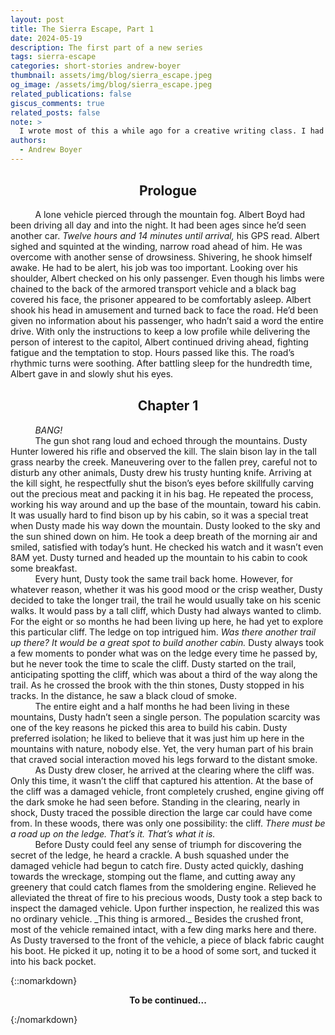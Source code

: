 ```yaml
---
layout: post
title: The Sierra Escape, Part 1
date: 2024-05-19
description: The first part of a new series
tags: sierra-escape
categories: short-stories andrew-boyer
thumbnail: assets/img/blog/sierra_escape.jpeg
og_image: /assets/img/blog/sierra_escape.jpeg
related_publications: false
giscus_comments: true
related_posts: false
note: >
  I wrote most of this a while ago for a creative writing class. I had fun writing this and thought, why not publish this series on my website? Subscribe to my newsletter to get notified when the next part is published.
authors:
  - Andrew Boyer
---
```


<style>
  #markdown-content {
    line-height: 2.0 !important;
  }
</style>

<h2 style="text-align: center; margin-top: 30px">Prologue</h2>

&nbsp;&nbsp;&nbsp;&nbsp;&nbsp;&nbsp;&nbsp;&nbsp;&nbsp;&nbsp;A lone vehicle pierced through the mountain fog. Albert Boyd had been driving all day and into the night. It had been ages since he’d seen another car. _Twelve hours and 14 minutes until arrival,_ his GPS read. Albert sighed and squinted at the winding, narrow road ahead of him. He was overcome with another sense of drowsiness. Shivering, he shook himself awake. He had to be alert, his job was too important. Looking over his shoulder, Albert checked on his only passenger. Even though his limbs were chained to the back of the armored transport vehicle and a black bag covered his face, the prisoner appeared to be comfortably asleep. Albert shook his head in amusement and turned back to face the road. He’d been given no information about his passenger, who hadn’t said a word the entire drive. With only the instructions to keep a low profile while delivering the person of interest to the capitol, Albert continued driving ahead, fighting fatigue and the temptation to stop. Hours passed like this. The road’s rhythmic turns were soothing. After battling sleep for the hundredth time, Albert gave in and slowly shut his eyes.

<h2 style="text-align: center; margin-top: 30px">Chapter 1</h2>

&nbsp;&nbsp;&nbsp;&nbsp;&nbsp;&nbsp;&nbsp;&nbsp;&nbsp;&nbsp;_BANG!_\
&nbsp;&nbsp;&nbsp;&nbsp;&nbsp;&nbsp;&nbsp;&nbsp;&nbsp;&nbsp;The gun shot rang loud and echoed through the mountains. Dusty Hunter lowered his rifle and observed the kill. The slain bison lay in the tall grass nearby the creek. Maneuvering over to the fallen prey, careful not to disturb any other animals, Dusty drew his trusty hunting knife. Arriving at the kill sight, he respectfully shut the bison’s eyes before skillfully carving out the precious meat and packing it in his bag. He repeated the process, working his way around and up the base of the mountain, toward his cabin. It was usually hard to find bison up by his cabin, so it was a special treat when Dusty made his way down the mountain. Dusty looked to the sky and the sun shined down on him. He took a deep breath of the morning air and smiled, satisfied with today’s hunt. He checked his watch and it wasn’t even 8AM yet. Dusty turned and headed up the mountain to his cabin to cook some breakfast.\
&nbsp;&nbsp;&nbsp;&nbsp;&nbsp;&nbsp;&nbsp;&nbsp;&nbsp;&nbsp;Every hunt, Dusty took the same trail back home. However, for whatever reason, whether it was his good mood or the crisp weather, Dusty decided to take the longer trail, the trail he would usually take on his scenic walks. It would pass by a tall cliff, which Dusty had always wanted to climb. For the eight or so months he had been living up here, he had yet to explore this particular cliff. The ledge on top intrigued him. _Was there another trail up there? It would be a great spot to build another cabin._ Dusty always took a few moments to ponder what was on the ledge every time he passed by, but he never took the time to scale the cliff. Dusty started on the trail, anticipating spotting the cliff, which was about a third of the way along the trail. As he crossed the brook with the thin stones, Dusty stopped in his tracks. In the distance, he saw a black cloud of smoke.\
&nbsp;&nbsp;&nbsp;&nbsp;&nbsp;&nbsp;&nbsp;&nbsp;&nbsp;&nbsp;The entire eight and a half months he had been living in these mountains, Dusty hadn’t seen a single person. The population scarcity was one of the key reasons he picked this area to build his cabin. Dusty preferred isolation; he liked to believe that it was just him up here in the mountains with nature, nobody else. Yet, the very human part of his brain that craved social interaction moved his legs forward to the distant smoke.\
&nbsp;&nbsp;&nbsp;&nbsp;&nbsp;&nbsp;&nbsp;&nbsp;&nbsp;&nbsp;As Dusty drew closer, he arrived at the clearing where the cliff was. Only this time, it wasn’t the cliff that captured his attention. At the base of the cliff was a damaged vehicle, front completely crushed, engine giving off the dark smoke he had seen before. Standing in the clearing, nearly in shock, Dusty traced the possible direction the large car could have come from. In these woods, there was only one possibility: the cliff. _There must be a road up on the ledge. That’s it. That’s what it is._\
&nbsp;&nbsp;&nbsp;&nbsp;&nbsp;&nbsp;&nbsp;&nbsp;&nbsp;&nbsp;Before Dusty could feel any sense of triumph for discovering the secret of the ledge, he heard a crackle. A bush squashed under the damaged vehicle had begun to catch fire. Dusty acted quickly, dashing towards the wreckage, stomping out the flame, and cutting away any greenery that could catch flames from the smoldering engine. Relieved he alleviated the threat of fire to his precious woods, Dusty took a step back to inspect the damaged vehicle. Upon further inspection, he realized this was no ordinary vehicle. \_This thing is armored.\_ Besides the crushed front, most of the vehicle remained intact, with a few ding marks here and there. As Dusty traversed to the front of the vehicle, a piece of black fabric caught his boot. He picked it up, noting it to be a hood of some sort, and tucked it into his back pocket.

{::nomarkdown}

<p style="text-align: center;"><strong>To be continued...</strong></p>
{:/nomarkdown}
